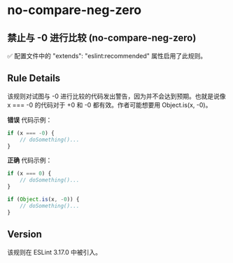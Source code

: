 # no-compare-neg-zero

## 禁止与 -0 进行比较 (no-compare-neg-zero)

✅ 配置文件中的 "extends": "eslint:recommended" 属性启用了此规则。

## Rule Details

该规则对试图与 -0 进行比较的代码发出警告，因为并不会达到预期。也就是说像 x === -0 的代码对于 +0 和 -0 都有效。作者可能想要用 Object.is(x, -0)。

**错误** 代码示例：

``` js
if (x === -0) {
    // doSomething()...
}
```

**正确** 代码示例：

``` js
if (x === 0) {
    // doSomething()...
}

if (Object.is(x, -0)) {
    // doSomething()...
}
```

## Version

该规则在 ESLint 3.17.0 中被引入。

